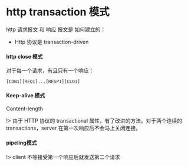 # http transaction 模式

http 请求报文 和 响应 报文是 如何建立的：

* Http 协议是 transaction-driven

#### http close 模式

对于每一个请求，有且只有一个响应：

```
[CON1][REQ1]...[RESP1][CLO1]
```

####  Keep-alive 模式

Content-length

!> 由于 HTTP 协议的 transactional 属性，有了改进的方法。对于两个连续的 transactions，server 在第一次响应后不会马上关闭连接。


#### pipeling模式

!> client 不等接受第一个响应后就发送第二个请求


